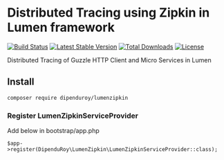 # Distributed Tracing using Zipkin in Lumen framework

[![Build Status](https://travis-ci.org/dipenduroy/lumenzipkin.svg?branch=master)](https://travis-ci.org/jcchavezs/zipkin-instrumentation-guzzle)
[![Latest Stable Version](https://poser.pugx.org/dipenduroy/lumenzipkin/v/stable)](https://packagist.org/packages/dipenduroy/lumenzipkin)
[![Total Downloads](https://poser.pugx.org/dipenduroy/lumenzipkin/downloads)](https://packagist.org/packages/dipenduroy/lumenzipkin)
[![License](https://poser.pugx.org/dipenduroy/lumenzipkin/license)](https://packagist.org/packages/dipenduroy/lumenzipkin)

Distributed Tracing of Guzzle HTTP Client and Micro Services in Lumen

## Install

```bash
composer require dipenduroy/lumenzipkin
```

### Register LumenZipkinServiceProvider

Add below in bootstrap/app.php

```
$app->register(DipenduRoy\LumenZipkin\LumenZipkinServiceProvider::class);
```

